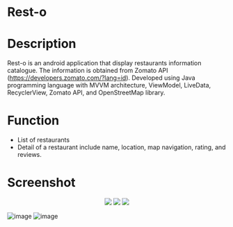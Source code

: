 # Rest-o
# Description
Rest-o is an android application that display restaurants information catalogue. The information is obtained from Zomato API (https://developers.zomato.com/?lang=id). Developed using Java programming language with MVVM architecture, ViewModel, LiveData, RecyclerView,  Zomato API, and OpenStreetMap library.

# Function
- List of restaurants
- Detail of a restaurant include name, location, map navigation, rating, and reviews.

# Screenshot
<p align="center">
   <img src="https://user-images.githubusercontent.com/90978711/135740373-e729d6d8-7e9c-4835-b215-8a1e03e14a40.png" style={margin: 2px}/>
   <img src="https://user-images.githubusercontent.com/90978711/135740385-0170f983-1738-4706-9831-a66f0c08d05f.png"/>
   <img src="https://user-images.githubusercontent.com/90978711/135740381-70a16d1b-5cc3-4536-834e-867cabf7e819.png"/>
</p>

   ![image](https://user-images.githubusercontent.com/90978711/135740387-30fc1905-5e50-4009-9d28-e64c37b9d08c.png)     ![image](https://user-images.githubusercontent.com/90978711/135740389-639b5fda-da71-44da-934b-0d785170f8cc.png)

